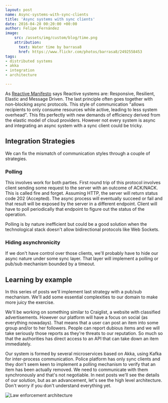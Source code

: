 ```yaml
---
layout: post
name: Async-systems-with-sync-clients
title: 'Async systems with sync clients'
date: 2016-04-28 00:20:00 +00:00
author: Felipe Fernández
image:
    src: /assets/img/custom/blog/time.png
    attribution:
      text: Water time by barrasa8
      href: https://www.flickr.com/photos/barrasa8/2492558453
tags:
- distributed systems
- akka
- integration
- architecture

---
```


As [Reactive Manifesto](http://www.reactivemanifesto.org/) says Reactive systems are: Responsive, Resilient, Elastic and Message Driven. The last principle often goes together with non-blocking async protocols. This style of communication "allows recipients to only consume resources while active, leading to less system overhead". This fits perfectly with new demands of efficiency derived from the elastic model of cloud providers. However not every system is async and integrating an async system with a sync client could be tricky.


## Integration Strategies

We can fix the mismatch of communication styles through a couple of strategies.

### Polling

This involves work for both parties. First round trip of this protocol involves client sending some request to the server with an outcome of ACK/NACK. This is called fire and forget. Assuming HTTP, the server will return status code 202 (Accepted). The async process will eventually succeed or fail and that result will be exposed by the server in a different endpoint. Client will have to poll periodically that endpoint to figure out the status of the operation.

Polling is by nature inefficient but could be a good solution when the technological stack doesn't allow bidirectional protocols like Web Sockets.

### Hiding asynchronicity

If we don't have control over those clients, we'll probably have to hide our async nature under some sync layer. That layer will implement a polling or pub/sub mechanism bounded by a timeout.

## Learning by example

In this series of posts we'll implement last strategy with a pub/sub mechanism. We'll add some essential complexities to our domain to make more juicy the exercise.

We'll be working on something similar to Craiglist, a website with classified advertisements. However our platform will have a focus on social (as everything nowadays). That means that a user can post an item into some group and/or to her followers. People can report dubious items and we will take seriously those reports as they're threats to our reputation. So much so that the authorities has direct access to an API that can take down an item immediately.

Our system is formed by several microservices based on Akka, using Kafka for inter-process communication. Police platform has only sync clients and they don't seem keen to implement a polling mechanism to verify that an item has been actually removed. We need to communicate with them synchronously and that's not negotiable. In next posts we'll see the details of our solution, but as an advancement, let's see the high level architecture. Don't worry if you don't understand everything yet.

<img src="/assets/img/custom/blog/law_enforcement.png" alt="Law enforcement architecture" title="Law enforcement architecture" class="img img-center img-responsive style-screengrab">


